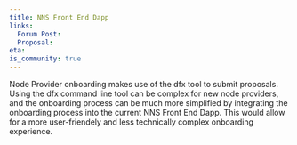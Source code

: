 ```yaml
---
title: NNS Front End Dapp
links:
  Forum Post:
  Proposal:
eta:
is_community: true
---
```


Node Provider onboarding makes use of the dfx tool to submit proposals. Using the dfx command line tool can be complex for new node providers, and the onboarding process can be much more simplified by integrating the onboarding process into the current NNS Front End Dapp. This would allow for a more user-friendely and less technically complex onboarding experience.